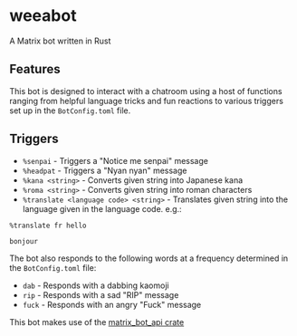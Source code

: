# weeabot

A Matrix bot written in Rust

## Features

This bot is designed to interact with a chatroom using
a host of functions ranging from helpful language tricks
and fun reactions to various triggers set up in the
`BotConfig.toml` file.

## Triggers

* `%senpai` - Triggers a "Notice me senpai" message
* `%headpat` - Triggers a "Nyan nyan" message
* `%kana <string>` - Converts given string into Japanese kana
* `%roma <string>` - Converts given string into roman characters
* `%translate <language code> <string>` - Translates given
string into the language given in the language code. e.g.:

```
%translate fr hello

bonjour
```

The bot also responds to the following words at a frequency
determined in the `BotConfig.toml` file:

* `dab` - Responds with a dabbing kaomoji
* `rip` - Responds with a sad "RIP" message
* `fuck` - Responds with an angry "Fuck" message

This bot makes use of the
[matrix_bot_api crate](https://docs.rs/matrix_bot_api/0.4.0/matrix_bot_api/)
